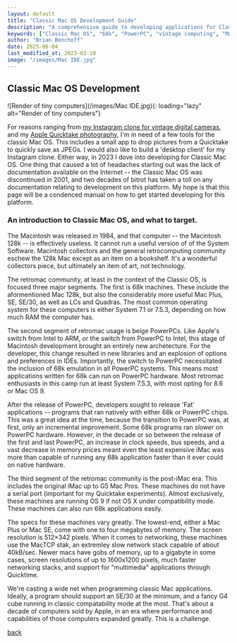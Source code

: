 ```yaml
---
layout: default
title: "Classic Mac OS Development Guide"
description: "A comprehensive guide to developing applications for Classic Mac OS, from 68k to PowerPC systems"
keywords: ["Classic Mac OS", "68k", "PowerPC", "vintage computing", "Mac development", "System 7", "Mac OS 9", "retro programming"]
author: "Brian Benchoff"
date: 2025-06-04
last_modified_at: 2023-03-10
image: "/images/Mac IDE.jpg"
---
```


## Classic Mac OS Development

![Render of tiny computers](/images/Mac IDE.jpg){: loading="lazy" alt="Render of tiny computers"}

For reasons ranging from [my Instagram clone for vintage digital cameras](https://www.640by480.com/), and my [Apple Quicktake photography](https://bbenchoff.github.io/pages/QuicktakeLens.html), I'm in need of a few tools for the classic Mac OS. This includes a small app to drop pictures from a Quicktake to quickly save as JPEGs. I would also like to build a 'desktop client' for my Instagram clone. Either way, in 2023 I dove into developing for Classic Mac OS. One thing that caused a lot of headaches starting out was the lack of documentation available on the Internet -- the Classic Mac OS was discontinued in 2001, and two decades of bitrot has taken a toll on any documentation relating to development on this platform. My hope is that this page will be a condenced manual on how to get started developing for this platform.

### An introduction to Classic Mac OS, and what to target.

The Macintosh was released in 1984, and that computer -- the Macintosh 128k -- is effectively useless. It cannot run a useful version of of the System Software. Macintosh collectors and the general retrocomputing community eschew the 128k Mac except as an item on a bookshelf. It's a wonderful collectors piece, but ultimately an item of art, not technology.

The retromac community, at least in the context of the Classic OS, is focused three major segments. The first is 68k machines. These include the aformentioned Mac 128k, but also the considerably more useful Mac Plus, SE, SE/30, as well as LCs and Quadras. The most common operating system for these computers is either System 7.1 or 7.5.3, depending on how much RAM the computer has.

The second segment of retromac usage is beige PowerPCs. Like Apple's switch from Intel to ARM, or the switch from PowerPC to Intel, this stage of Macintosh development brought an entirely new archetecture. For the developer, this change resulted in new libraries and an explosion of options and preferences in IDEs. Importantly, the switch to PowerPC necessitated the inclusion of 68k emulation in all PowerPC systems. This means most applications written for 68k can run on PowerPC hardware. Most retromac enthusiasts in this camp run at least System 7.5.3, with most opting for 8.6 or Mac OS 9. 

After the release of PowerPC, developers sought to release 'Fat' applications -- programs that ran natively with either 68k or PowerPC chips. This was a great idea at the time, because the transition to PowerPC was, at first, only an incremental improvement. Some 68k programs ran _slower_ on PowerPC hardware. However, in the decade or so between the release of the first and last PowerPC, an increase in clock speeds, bus speeds, and a vast decrease in memory prices meant even the least expensive iMac was more than capable of running any 68k application faster than it ever could on native hardware.

The third segment of the retromac community is the post-iMac era. This includes the original iMac up to G5 Mac Pros. These machines do not have a serial port (important for my Quicktake experiments). Almost exclusively, these machines are running OS 9 if not OS X under compatibility mode. These machines can also run 68k applications easily.

The specs for these machines vary greatly. The lowest-end, either a Mac Plus or Mac SE, come with one to four megabytes of memory. The screen resolution is 512×342 pixels. When it comes to networking, these machines use the MacTCP stak, an extremley slow network stack capable of about 40kB/sec. Newer macs have gobs of memory, up to a gigabyte in some cases, screen resolutions of up to 1600x1200 pixels, much faster networking stacks, and support for "multimedia" applications through Quicktime.

We're casting a wide net when programming classic Mac applications. Ideally, a program should support an SE/30 at the minimum, and a fancy G4 cube running in classic compatability mode at the most. That's about a decade of computers sold by Apple, in an era where performance and capabilities of those computers expanded greatly. This is a challenge.   

[back](../)
